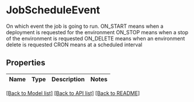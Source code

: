 # JobScheduleEvent

On which event the job is going to run.   ON_START means when a deployment is requested for the environment   ON_STOP means when a stop of the environment is requested   ON_DELETE means when an environment delete is requested   CRON means at a scheduled interval   

## Properties
Name | Type | Description | Notes
------------ | ------------- | ------------- | -------------

[[Back to Model list]](../README.md#documentation-for-models) [[Back to API list]](../README.md#documentation-for-api-endpoints) [[Back to README]](../README.md)


